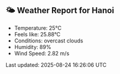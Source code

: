 <!-- WEATHER-START -->
## 🌤 Weather Report for Hanoi

- Temperature: 25°C
- Feels like: 25.88°C
- Conditions: overcast clouds
- Humidity: 89%
- Wind Speed: 2.82 m/s

Last updated: 2025-08-24 16:26:06 UTC
<!-- WEATHER-END -->
